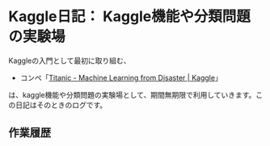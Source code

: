 Kaggle日記： Kaggle機能や分類問題の実験場
===============================

Kaggleの入門として最初に取り組む、

- コンペ「[Titanic - Machine Learning from Disaster | Kaggle](https://www.kaggle.com/c/titanic)」

は、kaggle機能や分類問題の実験場として、期間無期限で利用していきます。この日記はそのときのログです。

作業履歴
------------------
